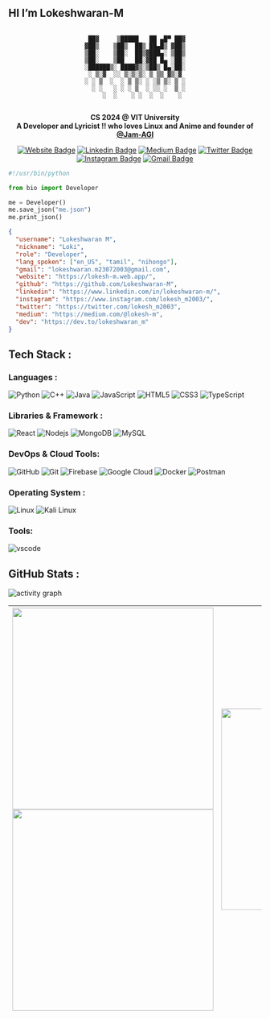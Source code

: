 ## HI I’m Lokeshwaran-M

<div align="center">
<div>

```

 ██▓     ▒█████   ██ ▄█▀ ██▓
▓██▒    ▒██▒  ██▒ ██▄█▒ ▓██▒
▒██░    ▒██░  ██▒▓███▄░ ▒██▒
▒██░    ▒██   ██░▓██ █▄ ░██░
░██████▒░ ████▓▒░▒██▒ █▄░██░
░ ▒░▓  ░░ ▒░▒░▒░ ▒ ▒▒ ▓▒░▓
░ ░ ▒  ░  ░ ▒ ▒░ ░ ░▒ ▒░ ▒ ░
  ░ ░   ░ ░ ░ ▒  ░ ░░ ░  ▒ ░
    ░  ░    ░ ░  ░  ░    ░


```

**CS 2024 @ VIT University**  
**A Developer and Lyricist !! who loves Linux and Anime and founder of [@Jam-AGI](https://github.com/jam-agi)**

[![Website Badge](https://img.shields.io/badge/-Mysite-08b756?style=flat&logo=Google-Chrome&logoColor=black&link=https://lokesh-m.web.app/)](https://lokesh-m.web.app/)
[![Linkedin Badge](https://img.shields.io/badge/-Linkedin-blue?style=flat&logo=Linkedin&logoColor=black&link=https://www.linkedin.com/in/lokeshwaran-m/)](https://www.linkedin.com/in/lokeshwaran-m/)
[![Medium Badge](https://img.shields.io/badge/-Medium-000000?style=flat&labelColor=000000&logo=Medium&link=https://medium.com/@lokesh-m)](https://medium.com/@lokesh-m)
[![Twitter Badge](https://img.shields.io/badge/-Twitter-1ca0f1?style=flat&labelColor=1ca0f1&logo=twitter&logoColor=black&link=https://twitter.com/lokesh_m2003)](https://twitter.com/lokesh_m2003)
[![Instagram Badge](https://img.shields.io/badge/-Insta-ae08ff?style=flat&logo=instagram&logoColor=black&link=https://www.instagram.com/lokesh_m2003/)](https://www.instagram.com/lokesh_m2003/)
[![Gmail Badge](https://img.shields.io/badge/-gmail-f6122d?style=flat&logo=Gmail&logoColor=black&link=mailto:lokeshwaran.m23072003@gmail.com)](mailto:lokeshwaran.m23072003@gmail.com)

</div>
</div>

<!-- ```json
me = {
  "username": "Lokeshwaran-M",
  "nickname": "Loki",
  "gmail": "lokeshwaran.m23072003@gmail.com",
  "website": "https://lokesh-m.web.app/",
  "github": "https://github.com/Lokeshwaran-M",
  "linkedin": "https://www.linkedin.com/in/lokeshwaran-m/",
  "instagram": "https://www.instagram.com/lokesh_m2003/",
  "twitter": "https://twitter.com/lokesh_m2003",
  "medium": "https://medium.com/@lokesh-m",
  "dev": "https://dev.to/lokeshwaran_m",
};
``` -->

```python
#!/usr/bin/python

from bio import Developer

me = Developer()
me.save_json("me.json")
me.print_json()

```

```json
{
  "username": "Lokeshwaran M",
  "nickname": "Loki",
  "role": "Developer",
  "lang_spoken": ["en_US", "tamil", "nihongo"],
  "gmail": "lokeshwaran.m23072003@gmail.com",
  "website": "https://lokesh-m.web.app/",
  "github": "https://github.com/Lokeshwaran-M",
  "linkedin": "https://www.linkedin.com/in/lokeshwaran-m/",
  "instagram": "https://www.instagram.com/lokesh_m2003/",
  "twitter": "https://twitter.com/lokesh_m2003",
  "medium": "https://medium.com/@lokesh-m",
  "dev": "https://dev.to/lokeshwaran_m"
}
```

## Tech Stack :

### Languages :

![Python](https://img.shields.io/badge/-Python-black?style=flat-square&logo=Python)
![C++](https://img.shields.io/badge/-C++-black?style=flat-square&logo=c&logoColor=blue)
![Java](https://img.shields.io/badge/-java-black?style=flat-square&logo=openjdk&logoColor=blue)
![JavaScript](https://img.shields.io/badge/-JavaScript-black?style=flat-square&logo=javascript)
![HTML5](https://img.shields.io/badge/-HTML5-black?style=flat-square&logo=html5&logoColor=red)
![CSS3](https://img.shields.io/badge/-CSS3-black?style=flat-square&logo=css3&logoColor=blue)
![TypeScript](https://img.shields.io/badge/-TypeScript-black?style=flat-square&logo=typescript)

### Libraries & Framework :

![React](https://img.shields.io/badge/-React-black?style=flat-square&logo=react)
![Nodejs](https://img.shields.io/badge/-Nodejs-black?style=flat-square&logo=Node.js)
![MongoDB](https://img.shields.io/badge/-MongoDB-black?style=flat-square&logo=mongodb)
![MySQL](https://img.shields.io/badge/-MySQL-black?style=flat-square&logo=mysql&logoColor=yellow)

### DevOps & Cloud Tools:

![GitHub](https://img.shields.io/badge/-GitHub-black?style=flat-square&logo=github)
![Git](https://img.shields.io/badge/-Git-black?style=flat-square&logo=git)
![Firebase](https://img.shields.io/badge/-Firebase-black?style=flat-square&logo=firebase)
![Google Cloud](https://img.shields.io/badge/Google%20Cloud-black?style=flat-square&logo=google-cloud)
![Docker](https://img.shields.io/badge/-Docker-black?style=flat-square&logo=docker)
![Postman](https://img.shields.io/badge/Postman-black?logo=postman&logoColor=FF6C37)

<!-- ![Amazon AWS](https://img.shields.io/badge/Amazon%20AWS-black?style=flat-square&logo=amazon-aws&logoColor=yellow) -->
<!-- ![Microsoft Azure](https://img.shields.io/badge/Microsoft%20Azure-black?style=flat-square&logo=microsoft-azure&logoColor=232F7E) -->

### Operating System :

![Linux](https://img.shields.io/badge/Linux-black?style=flat-square&logo=linux&logoColor=yellow)
![Kali Linux](https://img.shields.io/badge/Kali%20Linux-black?style=flat-square&logo=kalilinux&logoColor=blue)

### Tools:

![vscode](https://img.shields.io/badge/VScode-black?style=flat-square&logo=visualstudiocode&logoColor=blue)

## GitHub Stats :

![activity graph](https://github-readme-activity-graph.vercel.app/graph?username=Lokeshwaran-M&theme=github-dark&custom_title=Loki%20Activity%20Graph&hide_border=true)

| <img align="center" width="400" src="https://github-readme-stats.vercel.app/api?username=Lokeshwaran-M&show_icons=true&theme=transparent" /><img align="center" width="400" src="https://github-readme-streak-stats.herokuapp.com/?user=Lokeshwaran-M&theme=transparent" /> | <img align="center" width="400" src="https://github-readme-stats.vercel.app/api/top-langs?username=Lokeshwaran-M&theme=transparent&layout=donut-vertical" /> |
| --------------------------------------------------------------------------------------------------------------------------------------------------------------------------------------------------------------------------------------------------------------------------- | ------------------------------------------------------------------------------------------------------------------------------------------------------------ |

<!-- ![Visitors](https://visitor-badge.laobi.icu/badge?page_id=Lokeshwaran-M) -->
